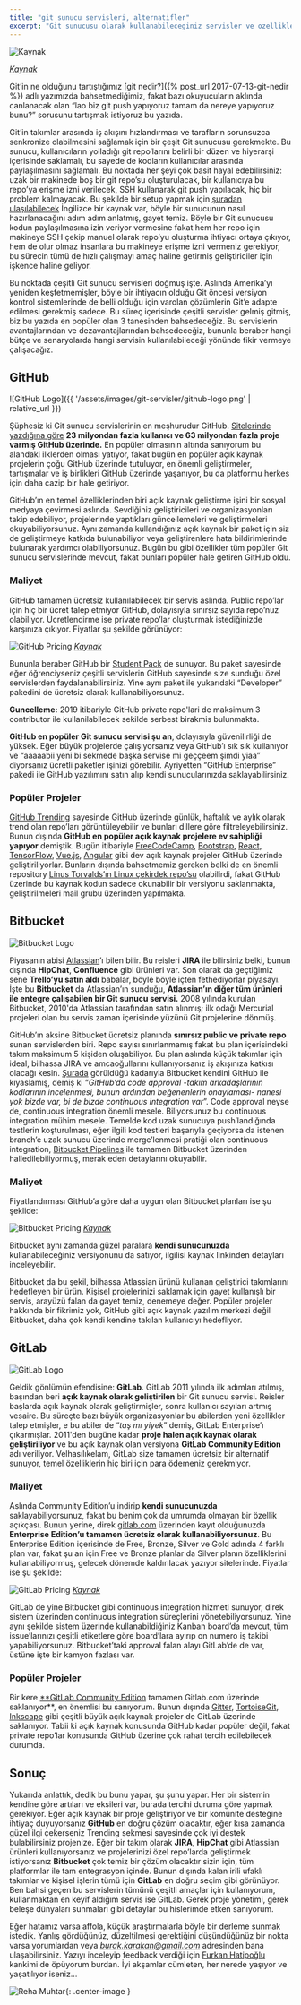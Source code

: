```yaml
---
title: "git sunucu servisleri, alternatifler"
excerpt: "Git sunucusu olarak kullanabileceginiz servisler ve ozelliklerinin karsilastirilmasi."
---
```


![[Kaynak](http://www.amarinfotech.com/gitlab-vs-github-vs-bitbucket.html)](/blog/assets/images/git-servisler/github-gitlab-bitbucket.jpeg)

*[Kaynak](http://www.amarinfotech.com/gitlab-vs-github-vs-bitbucket.html)*

Git’in ne olduğunu tartıştığımız [git nedir?]({% post_url 2017-07-13-git-nedir %}) adlı yazımızda bahsetmediğimiz, fakat bazı okuyucuların aklında canlanacak olan “lao biz git push yapıyoruz tamam da nereye yapıyoruz bunu?” sorusunu tartışmak istiyoruz bu yazıda.

Git’in takımlar arasında iş akışını hızlandırması ve tarafların sorunsuzca senkronize olabilmesini sağlamak için bir çeşit Git sunucusu gerekmekte. Bu sunucu, kullanıcıların yolladığı git repo’larını belirli bir düzen ve hiyerarşi içerisinde saklamalı, bu sayede de kodların kullanıcılar arasında paylaşılmasını sağlamalı. Bu noktada her şeyi çok basit hayal edebilirsiniz: uzak bir makinede boş bir git repo’su oluşturulacak, bir kullanıcıya bu repo’ya erişme izni verilecek, SSH kullanarak git push yapılacak, hiç bir problem kalmayacak. Bu şekilde bir setup yapmak için [şuradan ulaşılabilecek](https://www.linux.com/learn/how-run-your-own-git-server) İngilizce bir kaynak var, böyle bir sunucunun nasıl hazırlanacağını adım adım anlatmış, gayet temiz. Böyle bir Git sunucusu kodun paylaşılmasına izin veriyor vermesine fakat hem her repo için makineye SSH çekip manuel olarak repo’yu oluşturma ihtiyacı ortaya çıkıyor, hem de olur olmaz insanlara bu makineye erişme izni vermeniz gerekiyor, bu sürecin tümü de hızlı çalışmayı amaç haline getirmiş geliştiriciler için işkence haline geliyor.

Bu noktada çeşitli Git sunucu servisleri doğmuş işte. Aslında Amerika’yı yeniden keşfetmemişler, böyle bir ihtiyacın olduğu Git öncesi versiyon kontrol sistemlerinde de belli olduğu için varolan çözümlerin Git’e adapte edilmesi gerekmiş sadece. Bu süreç içerisinde çeşitli servisler gelmiş gitmiş, biz bu yazıda en popüler olan 3 tanesinden bahsedeceğiz. Bu servislerin avantajlarından ve dezavantajlarından bahsedeceğiz, bununla beraber hangi bütçe ve senaryolarda hangi servisin kullanılabileceği yönünde fikir vermeye çalışacağız.

## GitHub

![GitHub Logo]({{ '/assets/images/git-servisler/github-logo.png' | relative_url }})

Şüphesiz ki Git sunucu servislerinin en meşhurudur GitHub. [Sitelerinde yazdığına göre](https://github.com/about) **23 milyondan fazla kullanıcı ve 63 milyondan fazla proje varmış GitHub üzerinde.** En popüler olmasının altında sanıyorum bu alandaki ilklerden olması yatıyor, fakat bugün en popüler açık kaynak projelerin çoğu GitHub üzerinde tutuluyor, en önemli geliştirmeler, tartışmalar ve iş birlikleri GitHub üzerinde yaşanıyor, bu da platformu herkes için daha cazip bir hale getiriyor.

GitHub’ın en temel özelliklerinden biri açık kaynak geliştirme işini bir sosyal medyaya çevirmesi aslında. Sevdiğiniz geliştiricileri ve organizasyonları takip edebiliyor, projelerinde yaptıkları güncellemeleri ve geliştirmeleri okuyabiliyorsunuz. Aynı zamanda kullandığınız açık kaynak bir paket için siz de geliştirmeye katkıda bulunabiliyor veya geliştirenlere hata bildirimlerinde bulunarak yardımcı olabiliyorsunuz. Bugün bu gibi özellikler tüm popüler Git sunucu servislerinde mevcut, fakat bunları popüler hale getiren GitHub oldu.

### Maliyet

GitHub tamamen ücretsiz kullanılabilecek bir servis aslında. Public repo’lar için hiç bir ücret talep etmiyor GitHub, dolayısıyla sınırsız sayıda repo’nuz olabiliyor. Ücretlendirme ise private repo’lar oluşturmak istediğinizde karşınıza çıkıyor. Fiyatlar şu şekilde görünüyor:

![GitHub Pricing](/blog/assets/images/git-servisler/github-pricing.png)
*[Kaynak](https://github.com/pricing)*

Bununla beraber GitHub bir [Student Pack](https://education.github.com/pack) de sunuyor. Bu paket sayesinde eğer öğrenciyseniz çeşitli servislerin GitHub sayesinde size sunduğu özel servislerden faydalanabilirsiniz. Yine aynı paket ile yukarıdaki “Developer” pakedini de ücretsiz olarak kullanabiliyorsunuz.

**Guncelleme:** 2019 itibariyle GitHub private repo'lari de maksimum 3 contributor ile kullanilabilecek sekilde serbest birakmis bulunmakta.

**GitHub en popüler Git sunucu servisi şu an**, dolayısıyla güvenilirliği de yüksek. Eğer büyük projelerde çalışıyorsanız veya GitHub’ı sık sık kullanıyor ve “aaaaabii yeni bi sekmede başka servise mi geççeem şimdi yiaa” diyorsanız ücretli paketler işinizi görebilir. Ayriyetten “GitHub Enterprise” pakedi ile GitHub yazılımını satın alıp kendi sunucularınızda saklayabilirsiniz.

### Popüler Projeler

[GitHub Trending](https://github.com/trending) sayesinde GitHub üzerinde günlük, haftalık ve aylık olarak trend olan repo’ları görüntüleyebilir ve bunları dillere göre filtreleyebilirsiniz. Bunun dışında **GitHub en popüler açık kaynak projelere ev sahipliği yapıyor** demiştik. Bugün itibariyle [FreeCodeCamp](https://github.com/freeCodeCamp/freeCodeCamp), [Bootstrap](https://github.com/twbs/bootstrap), [React](https://github.com/facebook/react), [TensorFlow](https://github.com/tensorflow/tensorflow), [Vue.js](https://github.com/vuejs/vue), [Angular](https://github.com/angular/angular.js) gibi dev açık kaynak projeler GitHub üzerinde geliştiriliyorlar. Bunların dışında bahsetmemiz gereken belki de en önemli repository [Linus Torvalds’ın Linux çekirdek repo’su](https://github.com/torvalds/linux) olabilirdi, fakat GitHub üzerinde bu kaynak kodun sadece okunabilir bir versiyonu saklanmakta, geliştirilmeleri mail grubu üzerinden yapılmakta.

## Bitbucket

![Bitbucket Logo](/blog/assets/images/git-servisler/bitbucket-logo.png)

Piyasanın abisi [Atlassian](https://www.atlassian.com/)’ı bilen bilir. Bu reisleri **JIRA** ile bilirsiniz belki, bunun dışında **HipChat**, **Confluence** gibi ürünleri var. Son olarak da geçtiğimiz sene **Trello’yu satın aldı** babalar, böyle böyle içten fethediyorlar piyasayı. İşte bu **Bitbucket** da Atlassian’ın sunduğu, **Atlassian’ın diğer tüm ürünleri ile entegre çalışabilen bir Git sunucu servisi.** 2008 yılında kurulan Bitbucket, 2010'da Atlassian tarafından satın alınmış; ilk odağı Mercurial projeleri olan bu servis zaman içerisinde yüzünü Git projelerine dönmüş.

GitHub’ın aksine Bitbucket ücretsiz planında **sınırsız public ve private repo** sunan servislerden biri. Repo sayısı sınırlanmamış fakat bu plan içerisindeki takım maksimum 5 kişiden oluşabiliyor. Bu plan aslında küçük takımlar için ideal, bilhassa JIRA ve amcaoğullarını kullanıyorsanız iş akışınıza katkısı olacağı kesin. [Şurada](https://bitbucket.org/product/comparison/bitbucket-vs-github) görüldüğü kadarıyla Bitbucket kendini GitHub ile kıyaslamış, demiş ki “*GitHub’da code approval -takım arkadaşlarının kodlarının incelenmesi, bunun ardından beğenenlerin onaylaması- nanesi yok bizde var, bi de bizde continuous integration var*”. Code approval neyse de, continuous integration önemli mesele. Biliyorsunuz bu continuous integration mühim mesele. Temelde kod uzak sunucuya push’landığında testlerin koşturulması, eğer ilgili kod testleri başarıyla geçiyorsa da istenen branch’e uzak sunucu üzerinde merge’lenmesi pratiği olan continuous integration, [Bitbucket Pipelines](https://bitbucket.org/product/features/pipelines) ile tamamen Bitbucket üzerinden halledilebiliyormuş, merak eden detaylarını okuyabilir.

### Maliyet

Fiyatlandırması GitHub’a göre daha uygun olan Bitbucket planları ise şu şeklide:

![Bitbucket Pricing](/blog/assets/images/git-servisler/bitbucket-pricing.png)
*[Kaynak](https://bitbucket.org/product/pricing?tab=host-in-the-cloud)*

Bitbucket aynı zamanda güzel paralara **kendi sunucunuzda** kullanabileceğiniz versiyonunu da satıyor, ilgilisi kaynak linkinden detayları inceleyebilir.

Bitbucket da bu şekil, bilhassa Atlassian ürünü kullanan geliştirici takımlarını hedefleyen bir ürün. Kişisel projelerinizi saklamak için gayet kullanışlı bir servis, arayüzü falan da gayet temiz, denemeye değer. Popüler projeler hakkında bir fikrimiz yok, GitHub gibi açık kaynak yazılım merkezi değil Bitbucket, daha çok kendi kendine takılan kullanıcıyı hedefliyor.

## GitLab

![GitLab Logo](/blog/assets/images/git-servisler/gitlab-logo.png)

Geldik gönlümün efendisine: **GitLab**. GitLab 2011 yılında ilk adımları atılmış, başından beri **açık kaynak olarak geliştirilen** bir Git sunucu servisi. Reisler başlarda açık kaynak olarak geliştirmişler, sonra kullanıcı sayıları artmış vesaire. Bu süreçte bazı büyük organizasyonlar bu abilerden yeni özellikler talep etmişler, e bu abiler de “*taş mı yiyek*” demiş, GitLab Enterprise’ı çıkarmışlar. 2011'den bugüne kadar **proje halen açık kaynak olarak geliştiriliyor** ve bu açık kaynak olan versiyona **GitLab Community Edition** adı veriliyor. Velhasılıkelam, GitLab size tamamen ücretsiz bir alternatif sunuyor, temel özelliklerin hiç biri için para ödemeniz gerekmiyor.

### Maliyet

Aslında Community Edition’u indirip **kendi sunucunuzda** saklayabiliyorsunuz, fakat bu benim çok da umrumda olmayan bir özellik açıkçası. Bunun yerine, direk [gitlab.com](https://gitlab.com) üzerinden kayıt olduğunuzda **Enterprise Edition’u tamamen ücretsiz olarak kullanabiliyorsunuz**. Bu Enterprise Edition içerisinde de Free, Bronze, Silver ve Gold adında 4 farklı plan var, fakat şu an için Free ve Bronze planlar da Silver planın özelliklerini kullanabiliyormuş, gelecek dönemde kaldırılacak yazıyor sitelerinde. Fiyatlar ise şu şekilde:

![GitLab Pricing](/blog/assets/images/git-servisler/gitlab-pricing.png)
*[Kaynak](https://about.gitlab.com/gitlab-com/)*

GitLab de yine Bitbucket gibi continuous integration hizmeti sunuyor, direk sistem üzerinden continuous integration süreçlerini yönetebiliyorsunuz. Yine aynı şekilde sistem üzerinde kullanabildiğiniz Kanban board’da mevcut, tüm issue’larınızı çeşitli etiketlere göre board’lara ayırıp on numero iş takibi yapabiliyorsunuz. Bitbucket’taki approval falan alayı GitLab’de de var, üstüne işte bir kamyon fazlası var.

### Popüler Projeler

Bir kere [**GitLab Community Edition](https://gitlab.com/gitlab-org/gitlab-ce) tamamen Gitlab.com üzerinde saklanıyor**, en önemlisi bu sanıyorum. Bunun dışında [Gitter](https://gitlab.com/gitlab-org/gitter/), [TortoiseGit](https://gitlab.com/tortoisegit/tortoisegit/), [Inkscape](https://gitlab.com/inkscape/inkscape-web) gibi çeşitli büyük açık kaynak projeler de GitLab üzerinde saklanıyor. Tabii ki açık kaynak konusunda GitHub kadar popüler değil, fakat private repo’lar konusunda GitHub üzerine çok rahat tercih edilebilecek durumda.

## Sonuç

Yukarıda anlattık, dedik bu bunu yapar, şu şunu yapar. Her bir sistemin kendine göre artıları ve eksileri var, burada tercihi duruma göre yapmak gerekiyor. Eğer açık kaynak bir proje geliştiriyor ve bir komünite desteğine ihtiyaç duyuyorsanız **GitHub** en doğru çözüm olacaktır, eğer kısa zamanda güzel ilgi çekerseniz Trending sekmesi sayesinde çok iyi destek bulabilirsiniz projenize. Eğer bir takım olarak **JIRA**, **HipChat** gibi Atlassian ürünleri kullanıyorsanız ve projelerinizi özel repo’larda geliştirmek istiyorsanız **Bitbucket** çok temiz bir çözüm olacaktır sizin için, tüm platformlar ile tam entegrasyon içinde. Bunun dışında kalan irili ufaklı takımlar ve kişisel işlerin tümü için **GitLab** en doğru seçim gibi görünüyor. Ben bahsi geçen bu servislerin tümünü çeşitli amaçlar için kullanıyorum, kullanmaktan en keyif aldığım servis ise GitLab. Gerek proje yönetimi, gerek beleşe dünyaları sunmaları gibi detaylar bu hislerimde etken sanıyorum.

Eğer hatamız varsa affola, küçük araştırmalarla böyle bir derleme sunmak istedik. Yanlış gördüğünüz, düzeltilmesi gerektiğini düşündüğünüz bir nokta varsa yorumlardan veya *burak.karakan@gmail.com* adresinden bana ulaşabilirsiniz. Yazıyı inceleyip feedback verdiği için [Furkan Hatipoğlu](https://github.com/furkanhatipoglu) kankimi de öpüyorum burdan. İyi akşamlar cümleten, her nerede yaşıyor ve yaşatılıyor iseniz…

![Reha Muhtar](/blog/assets/images/git-servisler/reha.jpeg){: .center-image }

